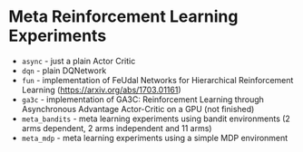 # Meta Reinforcement Learning Experiments

* ```async```	- just a plain Actor Critic
* ```dqn```	- plain DQNetwork
* ```fun```	- implementation of FeUdal Networks for Hierarchical Reinforcement Learning (https://arxiv.org/abs/1703.01161)
* ```ga3c``` - implementation of GA3C: Reinforcement Learning through Asynchronous Advantage Actor-Critic on a GPU (not finished)
* ```meta_bandits``` - meta learning experiments using bandit environments (2 arms dependent, 2 arms independent and 11 arms)
* ```meta_mdp``` - meta learning experiments using a simple MDP environment
